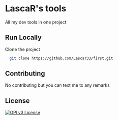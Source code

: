 # LascaR's tools 
All my dev tools in one project

## Run Locally  

Clone the project

~~~bash  
  git clone https://github.com/Lascar33/first.git
~~~

## Contributing  

No contributing but you can text me to any remarks

## License  

[![GPLv3 License](https://img.shields.io/badge/License-GPL%20v3-yellow.svg)](https://choosealicense.com/licenses/gpl-3.0/)  